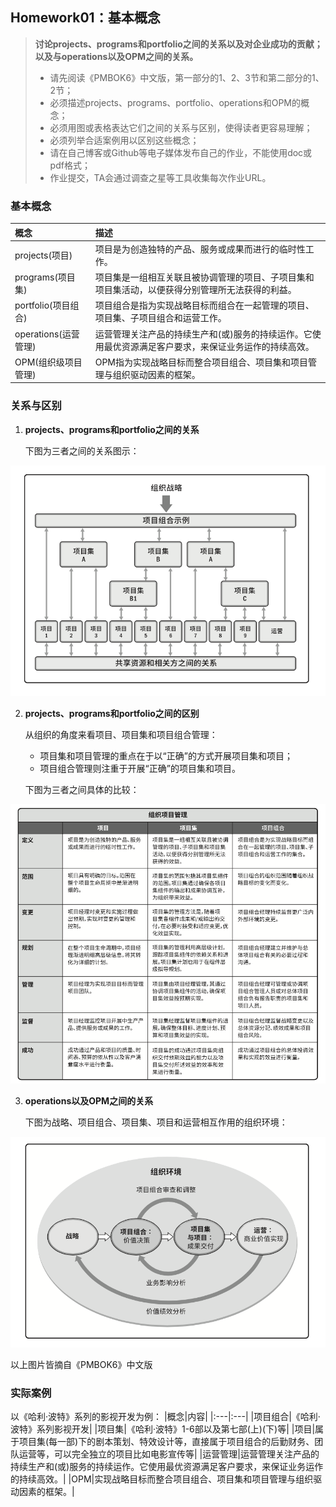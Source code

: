 ## Homework01：基本概念
> **讨论projects、programs和portfolio之间的关系以及对企业成功的贡献；以及与operations以及OPM之间的关系。**
> - 请先阅读《PMBOK6》中文版，第一部分的1、2、3节和第二部分的1、2节；
> - 必须描述projects、programs、portfolio、operations和OPM的概念；
> - 必须用图或表格表达它们之间的关系与区别，使得读者更容易理解；
> - 必须列举合适案例用以区别这些概念；
> - 请在自己博客或Github等电子媒体发布自己的作业，不能使用doc或pdf格式；
> - 作业提交，TA会通过调查之星等工具收集每次作业URL。

### 基本概念
|概念|描述|
|:---|:---|
|projects(项目)|项目是为创造独特的产品、服务或成果而进行的临时性工作。|
|programs(项目集)|项目集是一组相互关联且被协调管理的项目、子项目集和项目集活动，以便获得分别管理所无法获得的利益。|
|portfolio(项目组合)|项目组合是指为实现战略目标而组合在一起管理的项目、项目集、子项目组合和运营工作。|
|operations(运营管理)|运营管理关注产品的持续生产和(或)服务的持续运作。它使用最优资源满足客户要求，来保证业务运作的持续高效。|
|OPM(组织级项目管理)|OPM指为实现战略目标而整合项目组合、项目集和项目管理与组织驱动因素的框架。|

### 关系与区别
1. **projects、programs和portfolio之间的关系**  

   下图为三者之间的关系图示： 
   
![项目组合、项目集和项目管理之间的关系](https://github.com/SuBruce/IT-Project-Management/blob/master/Homework01/images/01.png)

2. **projects、programs和portfolio之间的区别**  

   从组织的角度来看项目、项目集和项目组合管理：
      - 项目集和项目管理的重点在于以“正确”的方式开展项目集和项目；
      - 项目组合管理则注重于开展“正确”的项目集和项目。
  
   下图为三者之间具体的比较： 

![项目、项目集和项目组合之间的关系与区别](https://github.com/SuBruce/IT-Project-Management/blob/master/Homework01/images/02.png)
  
3. **operations以及OPM之间的关系** 
 
   下图为战略、项目组合、项目集、项目和运营相互作用的组织环境： 
 
![组织项目环境](https://github.com/SuBruce/IT-Project-Management/blob/master/Homework01/images/03.png)  

   以上图片皆摘自《PMBOK6》中文版

### 实际案例
以《哈利·波特》系列的影视开发为例：
|概念|内容|
|:---|:---|
|项目组合|《哈利·波特》系列影视开发|
|项目集|《哈利·波特》1-6部以及第七部(上)(下)等|
|项目|属于项目集(每一部)下的剧本策划、特效设计等，直接属于项目组合的后勤财务、团队运营等，可以完全独立的项目比如电影宣传等|
|运营管理|运营管理关注产品的持续生产和(或)服务的持续运作。它使用最优资源满足客户要求，来保证业务运作的持续高效。|
|OPM|实现战略目标而整合项目组合、项目集和项目管理与组织驱动因素的框架。|

